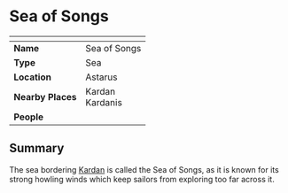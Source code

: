 # Sea of Songs

| []() | |
| --- | --- |
| **Name** | Sea of Songs |
| **Type** | Sea |
| **Location** | Astarus |
| **Nearby Places** | Kardan<br />Kardanis |
| **People** | |

## Summary

The sea bordering [Kardan](kardan/README.md) is called the Sea of Songs, as it is known for its strong howling winds which keep sailors from exploring too far across it.
